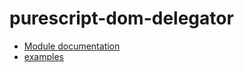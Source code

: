purescript-dom-delegator
===

* [Module documentation](docs/DOM/Delegator.md)
* [examples](examples)
